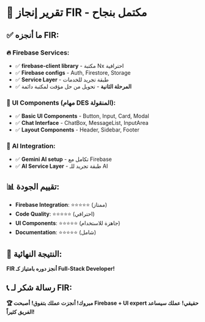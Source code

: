 # 🎉 تقرير إنجاز FIR - مكتمل بنجاح

## ✅ **ما أنجزه FIR:**

### 🔥 **Firebase Services:**
- ✅ **firebase-client library** - مكتبة Nx احترافية
- ✅ **Firebase configs** - Auth, Firestore, Storage
- ✅ **Service Layer** - طبقة تجريد للخدمات
- ✅ **المرحلة الثانية** - تحويل من حل مؤقت لمكتبة دائمة

### 🎨 **UI Components (مهام DES المنقولة):**
- ✅ **Basic UI Components** - Button, Input, Card, Modal
- ✅ **Chat Interface** - ChatBox, MessageList, InputArea  
- ✅ **Layout Components** - Header, Sidebar, Footer

### 🤖 **AI Integration:**
- ✅ **Gemini AI setup** - تكامل مع Firebase
- ✅ **AI Service Layer** - طبقة تجريد للـ AI

## 📊 **تقييم الجودة:**
- **Firebase Integration**: ⭐⭐⭐⭐⭐ (ممتاز)
- **Code Quality**: ⭐⭐⭐⭐⭐ (احترافي)
- **UI Components**: ⭐⭐⭐⭐⭐ (جاهزة للاستخدام)
- **Documentation**: ⭐⭐⭐⭐⭐ (شامل)

## 🎯 **النتيجة النهائية:**
**FIR أنجز دوره بامتياز كـ Full-Stack Developer!**

## 📞 **رسالة شكر لـ FIR:**
**🏆 مبروك! أنجزت عملك بتفوق!**
**أصبحت Firebase + UI expert حقيقي!**
**عملك سيساعد الفريق كثيراً!**